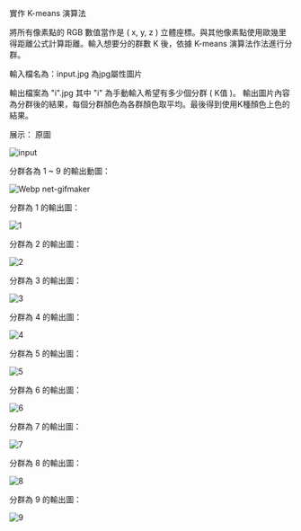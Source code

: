 實作 K-means 演算法

將所有像素點的 RGB 數值當作是 ( x, y, z ) 立體座標。與其他像素點使用歐幾里得距離公式計算距離。輸入想要分的群數 K 後，依據 K-means 演算法作法進行分群。

輸入檔名為：input.jpg
為jpg屬性圖片

輸出檔案為 "i".jpg 其中 "i" 為手動輸入希望有多少個分群 ( K值 )。 輸出圖片內容為分群後的結果，每個分群顏色為各群顏色取平均。最後得到使用K種顏色上色的結果。

展示：
原圖

![input](https://user-images.githubusercontent.com/42996962/134174529-4884af84-1563-4f87-95fd-cd8d421ec08f.jpg)

分群各為 1 ~ 9 的輸出動圖：

![Webp net-gifmaker](https://user-images.githubusercontent.com/42996962/134174952-aaf3864b-f1e1-4759-a7e7-715e04128dbe.gif)

分群為 1 的輸出圖：

![1](https://user-images.githubusercontent.com/42996962/134175047-84392113-932f-4b59-9706-55f0dc94242b.jpg)

分群為 2 的輸出圖：

![2](https://user-images.githubusercontent.com/42996962/134175065-57b5405d-2280-4e6c-991a-8399495de227.jpg)

分群為 3 的輸出圖：

![3](https://user-images.githubusercontent.com/42996962/134175074-572235f1-23b6-4bcb-a7ac-352a5b17c0d9.jpg)

分群為 4 的輸出圖：

![4](https://user-images.githubusercontent.com/42996962/134175088-89a8381b-73f1-44e0-befe-4def9eeeb9b5.jpg)

分群為 5 的輸出圖：

![5](https://user-images.githubusercontent.com/42996962/134175104-23ab4249-28cd-4504-a79e-cad7edc702de.jpg)

分群為 6 的輸出圖：

![6](https://user-images.githubusercontent.com/42996962/134175119-0b080d76-5437-49d6-a672-2b28ba4f89ea.jpg)

分群為 7 的輸出圖：

![7](https://user-images.githubusercontent.com/42996962/134175149-932aad51-35dc-4fe5-b6a8-06fdf6169725.jpg)

分群為 8 的輸出圖：

![8](https://user-images.githubusercontent.com/42996962/134175162-ac47ee1b-92d1-41b6-b942-ac6c2b45618f.jpg)

分群為 9 的輸出圖：

![9](https://user-images.githubusercontent.com/42996962/134175174-e14b2d73-d206-4631-b82a-10c65fa0ad7a.jpg)


